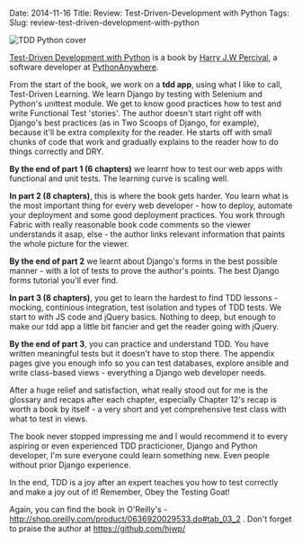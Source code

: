 Date: 2014-11-16
Title: Review: Test-Driven-Development with Python
Tags:
Slug: review-test-driven-development-with-python



![TDD Python cover](http://akamaicovers.oreilly.com/images/0636920029533/lrg.jpg "TDD Python cover")


[Test-Driven Development with Python](http://shop.oreilly.com/product/0636920029533.do#tab_03_2) is a book by [Harry J.W Percival](https://github.com/hjwp), a software developer at [PythonAnywhere](https://www.pythonanywhere.com/).


From the start of the book, we work on a __tdd app__, using what I like to call, Test-Driven Learning. We learn Django by testing with Selenium and Python's unittest module. We get to know good practices how to test and write Functional Test 'stories'. The author doesn't start right off with Django's best practices (as in Two Scoops of Django, for example), because it'll be extra complexity for the reader. He starts off with small chunks of code that work and gradually explains to the reader how to do things correctly and DRY.

**By the end of part 1 (6 chapters)** we learnt how to test our web apps with functional and unit tests. The learning curve is scaling well.


**In part 2 (8 chapters)**, this is where the book gets harder. You learn what is the most important thing for every web developer - how to deploy, automate your deployment and some good deployment practices. You work through Fabric with really reasonable book code comments so the viewer understands it asap, else - the author links relevant information that paints the whole picture for the viewer.

**By the end of part 2** we learnt about Django's forms in the best possible manner - with a lot of tests to prove the author's points. The best Django forms tutorial you'll ever find.


**In part 3 (8 chapters)**, you get to learn the hardest to find TDD lessons - mocking, continious integration, test isolation and types of TDD tests. We start to with JS code and jQuery basics. Nothing to deep, but enough to make our tdd app a little bit fancier and get the reader going with jQuery.

**By the end of part 3**, you can practice and understand TDD. You have written meaningful tests but it doesn't have to stop there. The appendix pages give you enough info so you can test databases, explore ansible and write class-based views - everything a Django web developer needs.



After a huge relief and satisfaction, what really stood out for me is the glossary and recaps after each chapter, especially Chapter 12's recap is worth a book by itself - a very short and yet comprehensive test class with what to test in views.

The book never stopped impressing me and I would recommend it to every aspiring or even experienced TDD practicioner, Django and Python developer, I'm sure everyone could learn something new. Even people without prior Django experience.

In the end, TDD is a joy after an expert teaches you how to test correctly and make a joy out of it! Remember, Obey the Testing Goat!


Again, you can find the book in O'Reilly's - http://shop.oreilly.com/product/0636920029533.do#tab_03_2 . Don't forget to praise the author at https://github.com/hjwp/
